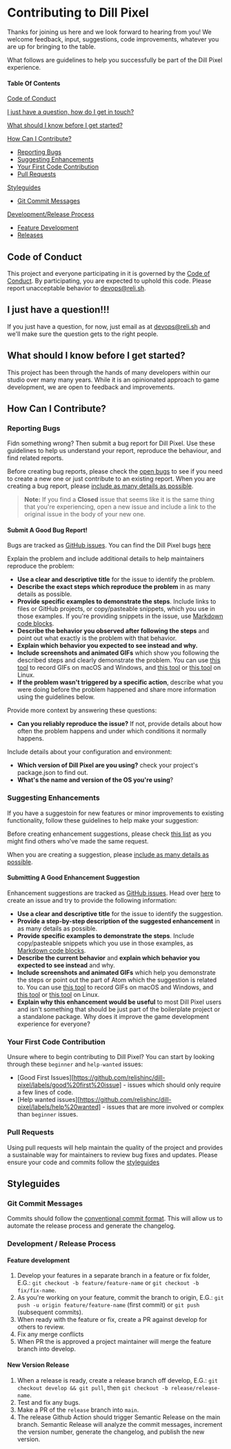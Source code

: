 # Contributing to Dill Pixel

Thanks for joining us here and we look forward to hearing from you! We welcome feedback, input, suggestions, code improvements, whatever you are up for bringing to the table.  

What follows are guidelines to help you successfully be part of the Dill Pixel experience.  

#### Table Of Contents

[Code of Conduct](#code-of-conduct)

[I just have a question, how do I get in touch?](#i-just-have-a-question)

[What should I know before I get started?](#what-should-i-know-before-i-get-started)

[How Can I Contribute?](#how-can-i-contribute)
  * [Reporting Bugs](#reporting-bugs)
  * [Suggesting Enhancements](#suggesting-enhancements)
  * [Your First Code Contribution](#your-first-code-contribution)
  * [Pull Requests](#pull-requests)

[Styleguides](#styleguides)
  * [Git Commit Messages](#git-commit-messages)

[Development/Release Process](#development-release-process)
  * [Feature Development](#feature-development)
  * [Releases](#new-version-release)

## Code of Conduct

This project and everyone participating in it is governed by the [Code of Conduct](CODE_OF_CONDUCT.md). By participating, you are expected to uphold this code. Please report unacceptable behavior to [devops@reli.sh](mailto:devops@reli.sh).

## I just have a question!!!

If you just have a question, for now, just email as at [devops@reli.sh](mailto:devops@reli.sh) and we'll make sure the question gets to the right people.


## What should I know before I get started?

This project has been through the hands of many developers within our studio over many many years. While it is an opinionated approach to game development, we are open to feedback and improvements. 

## How Can I Contribute?

### Reporting Bugs

Fidn something wrong? Then submit a bug report for Dill Pixel. Use these guidelines to help us understand your report, reproduce the behaviour, and find related reports.

Before creating bug reports, please check the [open bugs](https://github.com/relishinc/dill-pixel/issues) to see if you need to create a new one or just contribute to an existing report. When you are creating a bug report, please [include as many details as possible](#submit-a-good-bug-report). 

> **Note:** If you find a **Closed** issue that seems like it is the same thing that you're experiencing, open a new issue and include a link to the original issue in the body of your new one.

#### Submit A Good Bug Report!

Bugs are tracked as [GitHub issues](https://guides.github.com/features/issues/). You can find the Dill Pixel bugs [here](https://github.com/relishinc/dill-pixel/issues?q=is%3Aopen+is%3Aissue+label%3Abug)

Explain the problem and include additional details to help maintainers reproduce the problem:

* **Use a clear and descriptive title** for the issue to identify the problem.
* **Describe the exact steps which reproduce the problem** in as many details as possible.
* **Provide specific examples to demonstrate the steps**. Include links to files or GitHub projects, or copy/pasteable snippets, which you use in those examples. If you're providing snippets in the issue, use [Markdown code blocks](https://help.github.com/articles/markdown-basics/#multiple-lines).
* **Describe the behavior you observed after following the steps** and point out what exactly is the problem with that behavior.
* **Explain which behavior you expected to see instead and why.**
* **Include screenshots and animated GIFs** which show you following the described steps and clearly demonstrate the problem. You can use [this tool](https://www.cockos.com/licecap/) to record GIFs on macOS and Windows, and [this tool](https://github.com/colinkeenan/silentcast) or [this tool](https://github.com/GNOME/byzanz) on Linux.
* **If the problem wasn't triggered by a specific action**, describe what you were doing before the problem happened and share more information using the guidelines below.

Provide more context by answering these questions:

* **Can you reliably reproduce the issue?** If not, provide details about how often the problem happens and under which conditions it normally happens.

Include details about your configuration and environment:

* **Which version of Dill Pixel are you using?** check your project's package.json to find out.
* **What's the name and version of the OS you're using**?

### Suggesting Enhancements

If you have a suggestoin for new features or minor improvements to existing functionality, follow these guidelines to help make your suggestion:  

Before creating enhancement suggestions, please check [this list](https://github.com/relishinc/dill-pixel/issues?q=is%3Aopen+is%3Aissue+label%3Aenhancement+) as you might find others who've made the same request.  

When you are creating a suggestion, please [include as many details as possible](#submitting-a-good-enhancement-suggestion). 


#### Submitting A Good Enhancement Suggestion

Enhancement suggestions are tracked as [GitHub issues](https://guides.github.com/features/issues/). Head over [here](https://github.com/relishinc/dill-pixel/issues?q=is%3Aopen+is%3Aissue+label%3Aenhancement+) to create an issue and try to provide the following information:

* **Use a clear and descriptive title** for the issue to identify the suggestion.
* **Provide a step-by-step description of the suggested enhancement** in as many details as possible.
* **Provide specific examples to demonstrate the steps**. Include copy/pasteable snippets which you use in those examples, as [Markdown code blocks](https://help.github.com/articles/markdown-basics/#multiple-lines).
* **Describe the current behavior** and **explain which behavior you expected to see instead** and why.
* **Include screenshots and animated GIFs** which help you demonstrate the steps or point out the part of Atom which the suggestion is related to. You can use [this tool](https://www.cockos.com/licecap/) to record GIFs on macOS and Windows, and [this tool](https://github.com/colinkeenan/silentcast) or [this tool](https://github.com/GNOME/byzanz) on Linux.
* **Explain why this enhancement would be useful** to most Dill Pixel users and isn't something that should be just part of the boilerplate project or a standalone package. Why does it improve the game development experience for everyone?


### Your First Code Contribution

Unsure where to begin contributing to Dill Pixel? You can start by looking through these `beginner` and `help-wanted` issues:

* [Good First Issues][https://github.com/relishinc/dill-pixel/labels/good%20first%20issue] - issues which should only require a few lines of code.
* [Help wanted issues][https://github.com/relishinc/dill-pixel/labels/help%20wanted] - issues that are more involved or complex than `beginner` issues.

### Pull Requests

Using pull requests will help maintain the quality of the project and provides a sustainable way for maintainers to review bug fixes and updates. Please ensure your code and commits follow the [styleguides](#styleguides)


## Styleguides

### Git Commit Messages
Commits should follow the [conventional commit format](https://www.conventionalcommits.org/en/v1.0.0/). This will allow us to automate the release process and generate the changelog.

### Development / Release Process

#### Feature development

1. Develop your features in a separate branch in a feature or fix folder, E.G.: `git checkout -b feature/feature-name` or `git checkout -b fix/fix-name`.
2. As you're working on your feature, commit the branch to origin, E.G.: `git push -u origin feature/feature-name` (first commit) or `git push` (subsequent commits).
3. When ready with the feature or fix, create a PR against develop for others to review.
4. Fix any merge conflicts
5. When PR the is approved a project maintainer will merge the feature branch into develop.

#### New Version Release

1. When a release is ready, create a release branch off develop, E.G.: `git checkout develop && git pull`,
   then `git checkout -b release/release-name`.
2. Test and fix any bugs.
4. Make a PR of the `release` branch into `main`.
5. The release Github Action should trigger Semantic Release on the main branch. Semantic Release will analyze the commit messages, increment the version number, generate the changelog, and publish the new version.